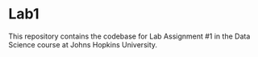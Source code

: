 # Lab1
This repository contains the codebase for Lab Assignment #1 in the Data Science course at Johns Hopkins University.